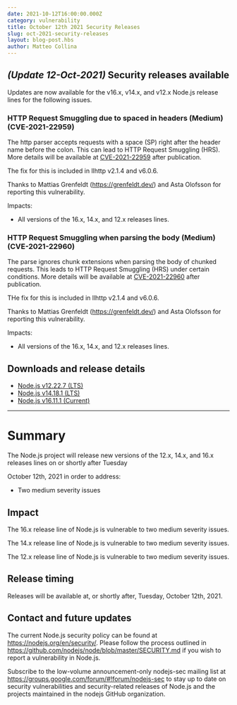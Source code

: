 ```yaml
---
date: 2021-10-12T16:00:00.000Z
category: vulnerability
title: October 12th 2021 Security Releases
slug: oct-2021-security-releases
layout: blog-post.hbs
author: Matteo Collina
---
```


## _(Update 12-Oct-2021)_ Security releases available
Updates are now available for the v16.x, v14.x, and v12.x Node.js release lines for the
following issues.

### HTTP Request Smuggling due to spaced in headers (Medium)(CVE-2021-22959)

The http parser accepts requests with a space (SP) right after the header name before the colon. This can lead to HTTP Request Smuggling (HRS).
More details will be available at [CVE-2021-22959](https://cve.mitre.org/cgi-bin/cvename.cgi?name=CVE-2021-22959) after publication.

The fix for this is included in llhttp v2.1.4 and v6.0.6.

Thanks to Mattias Grenfeldt (https://grenfeldt.dev/) and Asta Olofsson for reporting this vulnerability.

Impacts:

* All versions of the 16.x, 14.x, and 12.x releases lines.

### HTTP Request Smuggling when parsing the body (Medium)(CVE-2021-22960)

The parse ignores chunk extensions when parsing the body of chunked requests. This leads to HTTP Request Smuggling (HRS) under certain conditions.
More details will be available at [CVE-2021-22960](https://cve.mitre.org/cgi-bin/cvename.cgi?name=CVE-2021-22960) after publication.

THe fix for this is included in llhttp v2.1.4 and v6.0.6.

Thanks to Mattias Grenfeldt (https://grenfeldt.dev/) and Asta Olofsson for reporting this vulnerability.

Impacts:

* All versions of the 16.x, 14.x, and 12.x releases lines.

## Downloads and release details

* [Node.js v12.22.7 (LTS)](https://nodejs.org/en/blog/release/v12.22.7/)
* [Node.js v14.18.1 (LTS)](https://nodejs.org/en/blog/release/v14.18.1/)
* [Node.js v16.11.1 (Current)](https://nodejs.org/en/blog/release/v16.11.1/)

---------------

# Summary

The Node.js project will release new versions of the 12.x, 14.x, and 16.x releases lines on or shortly after Tuesday

October 12th, 2021 in order to address:

* Two medium severity issues

## Impact

The 16.x release line of Node.js is vulnerable to two medium severity issues.

The 14.x release line of Node.js is vulnerable to two medium severity issues.

The 12.x release line of Node.js is vulnerable to two medium severity issues.

## Release timing

Releases will be available at, or shortly after, Tuesday, October 12th, 2021.

## Contact and future updates

The current Node.js security policy can be found at https://nodejs.org/en/security/. Please follow the process outlined in https://github.com/nodejs/node/blob/master/SECURITY.md if you wish to report a vulnerability in Node.js.

Subscribe to the low-volume announcement-only nodejs-sec mailing list at https://groups.google.com/forum/#!forum/nodejs-sec to stay up to date on security vulnerabilities and security-related releases of Node.js and the projects maintained in the nodejs GitHub organization.
